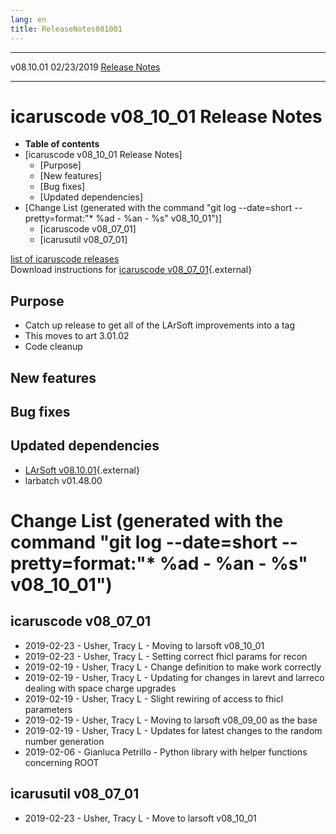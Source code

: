 ```yaml
---
lang: en
title: ReleaseNotes081001
---
```


  ----------- ------------ -- -- ------------------------------------------------------
  v08.10.01   02/23/2019         [Release Notes](ReleaseNotes081001.html)
  ----------- ------------ -- -- ------------------------------------------------------



icaruscode v08\_10\_01 Release Notes
==========================================================================================

-   **Table of contents**
-   [icaruscode v08\_10\_01 Release
    Notes]
    -   [Purpose]
    -   [New features]
    -   [Bug fixes]
    -   [Updated dependencies]
-   [Change List (generated with the command \"git log \--date=short
    \--pretty=format:\"\* %ad - %an - %s\"
    v08\_10\_01\")]
    -   [icaruscode v08\_07\_01]
    -   [icarusutil v08\_07\_01]

[list of icaruscode
releases](List_of_ICARUS_code_releases.html)\
Download instructions for [icaruscode
v08\_07\_01](http://scisoft.fnal.gov/scisoft/bundles/sbnd/v08_07_01/icaruscode-v08_07_01.html){.external}



Purpose
----------------------------------

-   Catch up release to get all of the LArSoft improvements into a tag
-   This moves to art 3.01.02
-   Code cleanup



New features
--------------------------------------------



Bug fixes
--------------------------------------



Updated dependencies
------------------------------------------------------------

-   [LArSoft
    v08.10.01](https://cdcvs.fnal.gov/redmine/projects/larsoft/wiki/ReleaseNotes081001){.external}
-   larbatch v01.48.00



Change List (generated with the command \"git log \--date=short \--pretty=format:\"\* %ad - %an - %s\" v08\_10\_01\")
================================================================================================================================================================================================================================



icaruscode v08\_07\_01
--------------------------------------------------------------

-   2019-02-23 - Usher, Tracy L - Moving to larsoft v08\_10\_01
-   2019-02-23 - Usher, Tracy L - Setting correct fhicl params for recon
-   2019-02-19 - Usher, Tracy L - Change definition to make work
    correctly
-   2019-02-19 - Usher, Tracy L - Updating for changes in larevt and
    larreco dealing with space charge upgrades
-   2019-02-19 - Usher, Tracy L - Slight rewiring of access to fhicl
    parameters
-   2019-02-19 - Usher, Tracy L - Moving to larsoft v08\_09\_00 as the
    base
-   2019-02-19 - Usher, Tracy L - Updates for latest changes to the
    random number generation
-   2019-02-06 - Gianluca Petrillo - Python library with helper
    functions concerning ROOT



icarusutil v08\_07\_01
--------------------------------------------------------------

-   2019-02-23 - Usher, Tracy L - Move to larsoft v08\_10\_01
